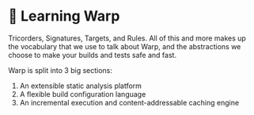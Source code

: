 # 🔭 Learning Warp

Tricorders, Signatures, Targets, and Rules. All of this and more makes up the vocabulary that we use to talk about Warp, and the abstractions we choose to make your builds and tests safe and fast.

Warp is split into 3 big sections:

1. An extensible static analysis platform
2. A flexible build configuration language
3. An incremental execution and content-addressable caching engine

